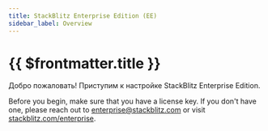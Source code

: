 ```yaml
---
title: StackBlitz Enterprise Edition (EE)
sidebar_label: Overview
---
```


# {{ $frontmatter.title }}

Добро пожаловать! Приступим к настройке StackBlitz Enterprise Edition.

Before you begin, make sure that you have a license key. If you don't have one, please reach out to [enterprise@stackblitz.com](mailto:enterprise@stackblitz.com) or visit [stackblitz.com/enterprise](https://stackblitz.com/enterprise).
